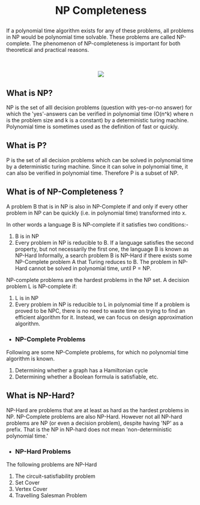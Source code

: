 <h1>
<p align='center'> NP Completeness</p> </h1>
If a polynomial time algorithm exists for any of these problems, all problems in NP would be polynomial time solvable. These problems are called NP-complete. The phenomenon of NP-completeness is important for both theoretical and practical reasons. <br><br><br>

<p align='center'>
<img src="https://www.tutorialspoint.com/design_and_analysis_of_algorithms/images/np_hard.jpg"></p>

## What is NP?
NP is the set of alll decision problems (question with yes-or-no answer) for which the 'yes'-answers can be verified in polynomial time (O(n^k) where n is the problem size and k is a constant) by a deterministic turing machine. Polynomial time is sometimes used as the definition of fast or quickly.

## What is P?
P is the set of all decision problems which can be solved in polynomial time by a deterministic turing machine. Since it can solve in polynomial time, it can also be verified in polynomial time. Therefore P is a subset of NP.
  
## What is of NP-Completeness ?
A problem B that is in NP is also in NP-Complete if and only if every other problem in NP can be quickly (i.e. in polynomial time) transformed into x.

In other words a language B is NP-complete if it satisfies two conditions:-
1) B is in NP
2) Every problem in NP is reducible to B.
If a language satisfies the second property, but not necessarily the first one, the language B is known as NP-Hard
Informally, a search problem B is NP-Hard if there exists some NP-Complete problem A that Turing reduces to B.
The problem in NP-Hard cannot be solved in polynomial time, until P = NP. 

NP-complete problems are the hardest problems in the NP set. A decision problem L is NP-complete if: 
1) L is in NP  
2) Every problem in NP is reducible to L in polynomial time
If a problem is proved to be NPC, there is no need to waste time on trying to find an efficient algorithm for it.
Instead, we can focus on design approximation algorithm.

* <h3>NP-Complete Problems</h3>
Following are some NP-Complete problems, for which no polynomial time algorithm is known.
1) Determining whether a graph has a Hamiltonian cycle
2) Determining whether a Boolean formula is satisfiable, etc.

## What is NP-Hard?
NP-Hard are problems that are at least as hard as the hardest problems in NP. NP-Complete problems are also NP-Hard. However not all NP-hard problems are NP (or even a decision problem), despite having 'NP' as a prefix. That is the NP in NP-hard does not mean 'non-deterministic polynomial time.' 

* <h3>NP-Hard Problems</h3>
The following problems are NP-Hard
1) The circuit-satisfiability problem
2) Set Cover
3) Vertex Cover
4) Travelling Salesman Problem
